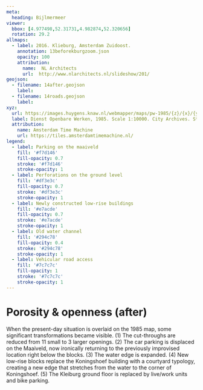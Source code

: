 ```yaml
---
meta:
  heading: Bijlmermeer
viewer:
  bbox: [4.977498,52.31731,4.982874,52.320656]
  rotation: 29.2
allmaps:
  - label: 2016. Klieburg, Amsterdam Zuidoost.
    annotation: 13beforekburgzoom.json
    opacity: 100
    attribution:
      name:  NL Architects
      url:  http://www.nlarchitects.nl/slideshow/201/
geojson:
  - filename: 14after.geojson
    label:
  - filename: 14roads.geojson
    label:
xyz:
  url: https://images.huygens.knaw.nl/webmapper/maps/pw-1985/{z}/{x}/{y}.png
  label: Dienst Openbare Werken, 1985. Scale 1:10000. City Archives. Stadsarchief Amsterdam.
  attribution:
    name: Amsterdam Time Machine
    url: https://tiles.amsterdamtimemachine.nl/
legend:
  - label: Parking on the maaiveld
    fill: '#f7d146'
    fill-opacity: 0.7
    stroke: '#f7d146'
    stroke-opacity: 1
  - label: Perforations on the ground level
    fill: '#df3e3c'
    fill-opacity: 0.7
    stroke: '#df3e3c'
    stroke-opacity: 1
  - label: Newly constructed low-rise buildings
    fill: '#e7acde'
    fill-opacity: 0.7
    stroke: '#e7acde'
    stroke-opacity: 1
  - label: Old water channel
    fill: '#294c78'
    fill-opacity: 0.4
    stroke: '#294c78'
    stroke-opacity: 1
  - label: Vehicular road access
    fill: '#7c7c7c'
    fill-opacity: 1
    stroke: '#7c7c7c'
    stroke-opacity: 1
---
```

# Porosity & openness (after)
When the present-day situation is overlaid on the 1985 map, some significant transformations became visible. (1) The cut-throughs are reduced from 11 small to 3 larger openings. (2) The car parking is displaced on the Maaiveld, now ironically returning to the previously improvised location right below the blocks. (3) The water edge is expanded. (4) New low-rise blocks replace the Koningshoef building with a courtyard typology, creating a new edge that stretches from the water to the corner of Koningshoef. (5) The Kleiburg ground floor is replaced by live/work units and bike parking.

